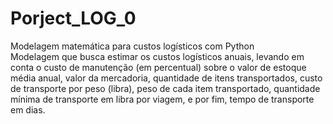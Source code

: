 # Porject_LOG_0
Modelagem matemática para custos logísticos com Python \
Modelagem que busca estimar os custos logísticos anuais, levando em conta o custo de manutenção (em percentual) sobre o valor de estoque média anual, valor da mercadoria, quantidade de itens transportados, custo de transporte por peso (libra), peso de cada item transportado, quantidade mínima de transporte em libra por viagem, e por fim, tempo de transporte em dias. 
